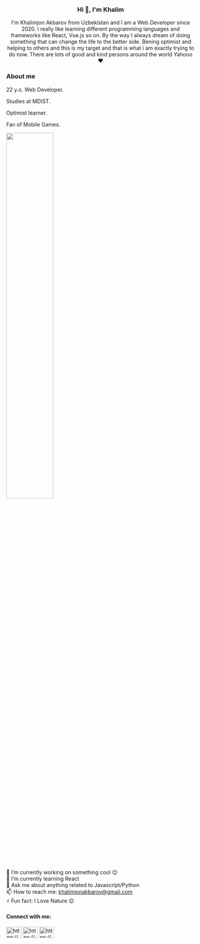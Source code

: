 <h3 align="center">Hi 👋, I'm Khalim</h3>
<p align="center">I'm Khalimjon Akbarov from Uzbekistan and I am a Web Developer since 2020. I really like learning different programming languages and frameworks like React, Vue.js so on. By the way I always dream of doing something that can change the life to the better side. Bening optimist and helping to others and this is my target and that is what i am exactly trying to do now. There are lots of good and kind persons around the world Yahooo❤️</p>

<h3>About me</h3>
<p>22 y.o. Web Developer.</p>
<p>Studies at MDIST.</p>
<p>Optimist learner.</p>
<p>Fan of Mobile Games.</p>

<img width="50%" src="https://github-readme-stats.vercel.app/api?username=Khalim021&show_icons=true&theme=radical" />

🔭  I’m currently working on something cool 😉<br/>
🌱  I’m currently learning React<br/>
💬  Ask me about anything related to Javascript/Python <br/>
📫  How to reach me: khalimjonakbarov@gmail.com <br/>
⚡  Fun fact: I Love Nature 😉<br/>

<h4 align="left">Connect with me:</h4>
<p align="left">
<a href="https://linkedin.com/in/https://www.linkedin.com/in/khalimjon-akbarov-b7b1a7202" target="blank"><img align="center" src="https://raw.githubusercontent.com/rahuldkjain/github-profile-readme-generator/master/src/images/icons/Social/linked-in-alt.svg" alt="https://www.linkedin.com/in/khalimjon-akbarov-b7b1a7202" height="30" width="40" /></a>
<a href="https://fb.com/https://www.facebook.com/halimjon.akbarov.3" target="blank"><img align="center" src="https://raw.githubusercontent.com/rahuldkjain/github-profile-readme-generator/master/src/images/icons/Social/facebook.svg" alt="https://www.facebook.com/halimjon.akbarov.3" height="30" width="40" /></a>
<a href="https://instagram.com/https://www.instagram.com/thekhalim_1/" target="blank"><img align="center" src="https://raw.githubusercontent.com/rahuldkjain/github-profile-readme-generator/master/src/images/icons/Social/instagram.svg" alt="https://www.instagram.com/thekhalim_1/" height="30" width="40" /></a>
</p>








